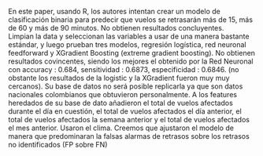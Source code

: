 En este paper, usando R, los autores intentan crear un modelo de clasificación binaria para predecir que vuelos se retrasarán más de 15, más de 60 y más de 90 minutos. No obtienen resultados concluyentes.<br>
Limpian la data y seleccionan las variables a usar de una manera bastante estándar, y luego prueban tres modelos, regresión logística, red neuronal feedforward y XGradient Boosting (extreme gradient boosting). No obtienen resultados covincentes, siendo los mejores el obtenido por la Red Neuronal con accuracy : 0.684, sensitividad : 0.6873, especificidad : 0.6846. (no obstante los resultados de la logistic y la XGradient fueron muy muy cercanos).
Su base de datos no será posible replicarla ya que son datos nacionales colombianos que obtuvieron personalmente.
A los features heredados de su base de dato añadieron el total de vuelos afectados durante el día en cuestión, el total de vuelos afectados el día anterior, el total de vuelos afectados la semana anterior y el total de vuelos afectados el mes anterior. Usaron el clima.
Creemos que ajustaron el modelo de manera que predominaran la falsas alarmas de retrasos sobre los retrasos no identificados (FP sobre FN)
